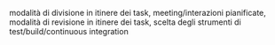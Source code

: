 modalità di divisione in itinere dei task, meeting/interazioni pianificate, modalità di revisione in itinere dei task, scelta degli strumenti di test/build/continuous integration
